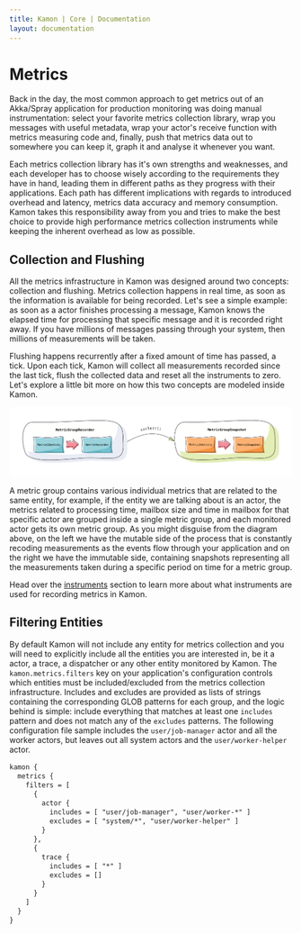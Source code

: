 ```yaml
---
title: Kamon | Core | Documentation
layout: documentation
---
```


Metrics
=======

Back in the day, the most common approach to get metrics out of an Akka/Spray application for production monitoring was
doing manual instrumentation: select your favorite metrics collection library, wrap you messages with useful metadata,
wrap your actor's receive function with metrics measuring code and, finally, push that metrics data out to somewhere you
can keep it, graph it and analyse it whenever you want.

Each metrics collection library has it's own strengths and weaknesses, and each developer has to choose wisely according
to the requirements they have in hand, leading them in different paths as they progress with their applications. Each
path has different implications with regards to introduced overhead and latency, metrics data accuracy and memory
consumption. Kamon takes this responsibility away from you and tries to make the best choice to provide high performance
metrics collection instruments while keeping the inherent overhead as low as possible.


Collection and Flushing
-----------------------

All the metrics infrastructure in Kamon was designed around two concepts: collection and flushing. Metrics collection
happens in real time, as soon as the information is available for being recorded. Let's see a simple example: as soon as
a actor finishes processing a message, Kamon knows the elapsed time for processing that specific message and it is
recorded right away. If you have millions of messages passing through your system, then millions of measurements will be
taken.

Flushing happens recurrently after a fixed amount of time has passed, a tick. Upon each tick, Kamon will collect all
measurements recorded since the last tick, flush the collected data and reset all the instruments to zero. Let's explore
a little bit more on how this two concepts are modeled inside Kamon.

<img class="img-responsive" src="/assets/img/diagrams/metric-collection-concepts.png">

A metric group contains various individual metrics that are related to the same entity, for example, if the entity we
are talking about is an actor, the metrics related to processing time, mailbox size and time in mailbox for that
specific actor are grouped inside a single metric group, and each monitored actor gets its own metric group. As you
might disguise from the diagram above, on the left we have the mutable side of the process that is constantly recoding
measurements as the events flow through your application and on the right we have the immutable side, containing
snapshots representing all the measurements taken during a specific period on time for a metric group.

Head over the [instruments] section to learn more about what instruments are used for recording metrics in Kamon.


Filtering Entities
------------------

By default Kamon will not include any entity for metrics collection and you will need to explicitly include all the
entities you are interested in, be it a actor, a trace, a dispatcher or any other entity monitored by Kamon. The
`kamon.metrics.filters` key on your application's configuration controls which entities must be included/excluded from
the metrics collection infrastructure. Includes and excludes are provided as lists of strings containing the
corresponding GLOB patterns for each group, and the logic behind is simple: include everything that matches at least one
`includes` pattern and does not match any of the `excludes` patterns. The following configuration file sample includes
the `user/job-manager` actor and all the worker actors, but leaves out all system actors and the `user/worker-helper`
actor.

```
kamon {
  metrics {
    filters = [
      {
        actor {
          includes = [ "user/job-manager", "user/worker-*" ]
          excludes = [ "system/*", "user/worker-helper" ]
        }
      },
      {
        trace {
          includes = [ "*" ]
          excludes = []
        }
      }
    ]
  }
}
```

[instruments]: /core/metrics/instruments/
